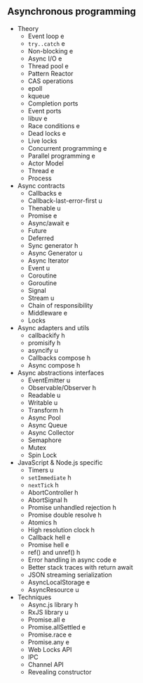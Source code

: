 ## Asynchronous programming

- Theory
  - Event loop e
  - `try..catch` e
  - Non-blocking e
  - Async I/O e
  - Thread pool e
  - Pattern Reactor
  - CAS operations
  - epoll
  - kqueue
  - Completion ports
  - Event ports
  - libuv e
  - Race conditions e
  - Dead locks e
  - Live locks
  - Concurrent programming e
  - Parallel programming e
  - Actor Model
  - Thread e
  - Process
- Async contracts
  - Callbacks e
  - Callback-last-error-first u
  - Thenable u
  - Promise e
  - Async/await e
  - Future
  - Deferred
  - Sync generator  h
  - Async Generator u
  - Async Iterator
  - Event u
  - Coroutine
  - Goroutine
  - Signal
  - Stream u
  - Chain of responsibility
  - Middleware e
  - Locks
- Async adapters and utils
  - callbackify h
  - promisify h
  - asyncify u
  - Callbacks compose h
  - Async compose h
- Async abstractions interfaces
  - EventEmitter u
  - Observable/Observer h
  - Readable u
  - Writable u
  - Transform h
  - Async Pool
  - Async Queue
  - Async Collector
  - Semaphore
  - Mutex
  - Spin Lock
- JavaScript & Node.js specific
  - Timers u
  - `setImmediate` h
  - `nextTick` h
  - AbortController h
  - AbortSignal h
  - Promise unhandled rejection h
  - Promise double resolve h
  - Atomics h
  - High resolution clock h
  - Callback hell e
  - Promise hell e
  - ref() and unref()  h
  - Error handling in async code e
  - Better stack traces with return await 
  - JSON streaming serialization
  - AsyncLocalStorage e
  - AsyncResource u
- Techniques
  - Async.js library h
  - RxJS library u
  - Promise.all e
  - Promise.allSettled e
  - Promise.race e
  - Promise.any e
  - Web Locks API 
  - IPC
  - Channel API
  - Revealing constructor

